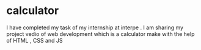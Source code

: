# calculator
I have completed my task of my internship at interpe . I am sharing my project vedio of web development which is a calculator make with the help of HTML , CSS and JS 

